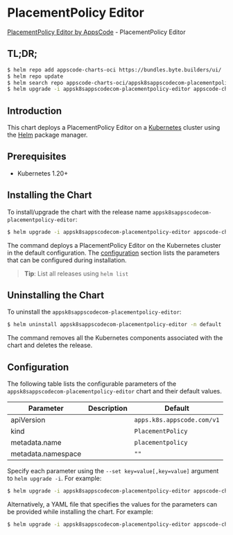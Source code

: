 # PlacementPolicy Editor

[PlacementPolicy Editor by AppsCode](https://appscode.com) - PlacementPolicy Editor

## TL;DR;

```bash
$ helm repo add appscode-charts-oci https://bundles.byte.builders/ui/
$ helm repo update
$ helm search repo appscode-charts-oci/appsk8sappscodecom-placementpolicy-editor --version=v0.13.0
$ helm upgrade -i appsk8sappscodecom-placementpolicy-editor appscode-charts-oci/appsk8sappscodecom-placementpolicy-editor -n default --create-namespace --version=v0.13.0
```

## Introduction

This chart deploys a PlacementPolicy Editor on a [Kubernetes](http://kubernetes.io) cluster using the [Helm](https://helm.sh) package manager.

## Prerequisites

- Kubernetes 1.20+

## Installing the Chart

To install/upgrade the chart with the release name `appsk8sappscodecom-placementpolicy-editor`:

```bash
$ helm upgrade -i appsk8sappscodecom-placementpolicy-editor appscode-charts-oci/appsk8sappscodecom-placementpolicy-editor -n default --create-namespace --version=v0.13.0
```

The command deploys a PlacementPolicy Editor on the Kubernetes cluster in the default configuration. The [configuration](#configuration) section lists the parameters that can be configured during installation.

> **Tip**: List all releases using `helm list`

## Uninstalling the Chart

To uninstall the `appsk8sappscodecom-placementpolicy-editor`:

```bash
$ helm uninstall appsk8sappscodecom-placementpolicy-editor -n default
```

The command removes all the Kubernetes components associated with the chart and deletes the release.

## Configuration

The following table lists the configurable parameters of the `appsk8sappscodecom-placementpolicy-editor` chart and their default values.

|     Parameter      | Description |                Default                |
|--------------------|-------------|---------------------------------------|
| apiVersion         |             | <code>apps.k8s.appscode.com/v1</code> |
| kind               |             | <code>PlacementPolicy</code>          |
| metadata.name      |             | <code>placementpolicy</code>          |
| metadata.namespace |             | <code>""</code>                       |


Specify each parameter using the `--set key=value[,key=value]` argument to `helm upgrade -i`. For example:

```bash
$ helm upgrade -i appsk8sappscodecom-placementpolicy-editor appscode-charts-oci/appsk8sappscodecom-placementpolicy-editor -n default --create-namespace --version=v0.13.0 --set apiVersion=apps.k8s.appscode.com/v1
```

Alternatively, a YAML file that specifies the values for the parameters can be provided while
installing the chart. For example:

```bash
$ helm upgrade -i appsk8sappscodecom-placementpolicy-editor appscode-charts-oci/appsk8sappscodecom-placementpolicy-editor -n default --create-namespace --version=v0.13.0 --values values.yaml
```
